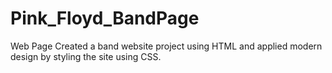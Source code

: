 # Pink_Floyd_BandPage
Web Page
Created a band website project using HTML and applied modern design by styling the site using CSS.
